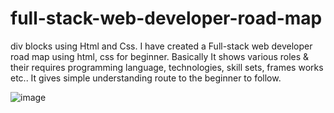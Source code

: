 # full-stack-web-developer-road-map

div blocks using Html and Css.
I have created a Full-stack web developer road map using html, css for beginner.
Basically It shows various roles & their requires programming language, technologies, skill sets, frames works etc..
It gives simple understanding route to the beginner to follow.

![image](https://user-images.githubusercontent.com/126344231/228320281-007cb645-4d53-4ccd-b3ac-94b93f804fbc.png)

